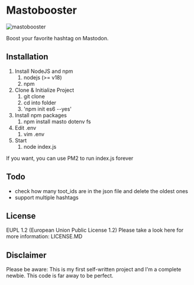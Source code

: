 # Mastobooster

![mastobooster](https://user-images.githubusercontent.com/6688679/220034174-c06cca90-2838-460f-9d75-96a76f5e1fcb.png)

Boost your favorite hashtag on Mastodon.

## Installation
1. Install NodeJS and npm
    1. nodejs (>= v18)
    2. npm
2. Clone & Initialize Project
    1. git clone 
    2. cd into folder
    3. 'npm init es6 --yes'
3. Install npm packages
    1. npm install masto dotenv fs
4. Edit .env
    1. vim .env
5. Start
    1. node index.js

If you want, you can use PM2 to run index.js forever

## Todo
- check how many toot_ids are in the json file and delete the oldest ones
- support multiple hashtags

## License
EUPL 1.2 (European Union Public License 1.2)
Please take a look here for more information: LICENSE.MD

## Disclaimer
Please be aware: This is my first self-written project and I'm a complete newbie. This code is far away to be perfect.
